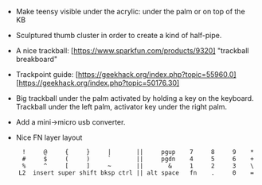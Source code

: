 
- Make teensy visible under the acrylic: under the palm or on top of the KB

- Sculptured thumb cluster in order to create a kind of half-pipe.

- A nice trackball: [https://www.sparkfun.com/products/9320] "trackball breakboard"

- Trackpoint guide: [https://geekhack.org/index.php?topic=55960.0] [https://geekhack.org/index.php?topic=50176.30]

- Big trackball under the palm activated by holding a key on the keyboard. Trackball under the left palm, activator key under the right palm.

- Add a mini->micro usb converter.

- Nice FN layer layout

```
     !     @     {     }     |       ||     pgup    7     8     9    *
     #     $     (     )     `       ||     pgdn    4     5     6    +
     %     ^     [     ]     ~       ||       &     1     2     3    \
    L2  insert super shift bksp ctrl || alt space   fn    .     0    =
```
